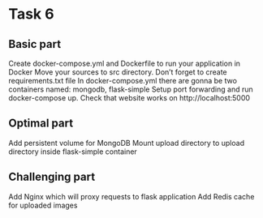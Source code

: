 # Task 6
## Basic part
Create docker-compose.yml and Dockerfile to run your application in Docker
Move your sources to src directory. Don’t forget to create requirements.txt file
In docker-compose.yml there are gonna be two containers named: mongodb, flask-simple
Setup port forwarding and run docker-compose up. Check that website works on http://localhost:5000
## Optimal part
Add persistent volume for MongoDB
Mount upload directory to upload directory inside flask-simple container
## Challenging part
Add Nginx which will proxy requests to flask application
Add Redis cache for uploaded images
